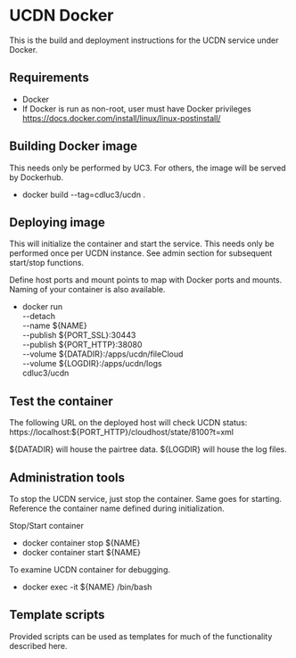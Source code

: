 UCDN Docker
===========

This is the build and deployment instructions for the UCDN service under Docker.

Requirements
------------

- Docker 
- If Docker is run as non-root, user must have Docker privileges 
  https://docs.docker.com/install/linux/linux-postinstall/

Building Docker image
---------------------

This needs only be performed by UC3.  For others, the image will be served by Dockerhub. 

- docker build --tag=cdluc3/ucdn .

Deploying image
---------------

This will initialize the container and start the service.  This needs only be performed once
per UCDN instance.  See admin section for subsequent start/stop functions.

Define host ports and mount points to map with Docker ports and mounts.
Naming of your container is also available.  

- docker run \
        --detach \
        --name ${NAME} \
        --publish ${PORT_SSL}:30443 \
        --publish ${PORT_HTTP}:38080 \
        --volume ${DATADIR}:/apps/ucdn/fileCloud \
        --volume ${LOGDIR}:/apps/ucdn/logs \
        cdluc3/ucdn

Test the container
------------------

The following URL on the deployed host will check UCDN status:
    https://localhost:${PORT_HTTP}/cloudhost/state/8100?t=xml 

${DATADIR} will house the pairtree data.
${LOGDIR} will house the log files.

Administration tools
--------------------

To stop the UCDN service, just stop the container.  Same goes for starting.
Reference the container name defined during initialization.

Stop/Start container
- docker container stop ${NAME}
- docker container start ${NAME}

To examine UCDN container for debugging.
- docker exec -it ${NAME} /bin/bash

Template scripts
----------------

Provided scripts can be used as templates for much of the functionality described here.
